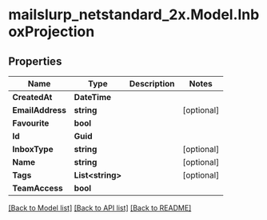 # mailslurp_netstandard_2x.Model.InboxProjection

## Properties

Name | Type | Description | Notes
------------ | ------------- | ------------- | -------------
**CreatedAt** | **DateTime** |  | 
**EmailAddress** | **string** |  | [optional] 
**Favourite** | **bool** |  | 
**Id** | **Guid** |  | 
**InboxType** | **string** |  | [optional] 
**Name** | **string** |  | [optional] 
**Tags** | **List&lt;string&gt;** |  | [optional] 
**TeamAccess** | **bool** |  | 

[[Back to Model list]](../README#documentation-for-models) [[Back to API list]](../README#documentation-for-api-endpoints) [[Back to README]](../README)

